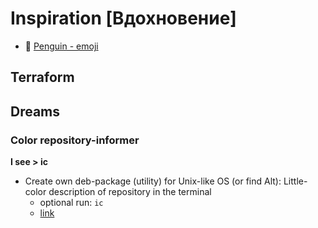 # Inspiration [Вдохновение]

- :penguin: [Penguin - emoji](https://emojipedia.org/penguin/)

## Terraform

## Dreams

### Color repository-informer

**I see > ic**
- Create own deb-package (utility) for Unix-like OS (or find Alt): Little-color description of repository in the terminal
	- optional run: `ic`
	- [link](ic-utility.yml)
